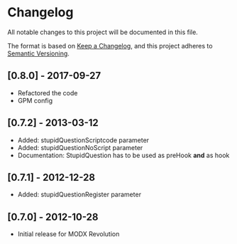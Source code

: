 # Changelog

All notable changes to this project will be documented in this file.

The format is based on [Keep a Changelog](https://keepachangelog.com/en/1.0.0/),
and this project adheres to [Semantic Versioning](https://semver.org/spec/v2.0.0.html).

## [0.8.0] - 2017-09-27

- Refactored the code
- GPM config

## [0.7.2] - 2013-03-12

- Added: stupidQuestionScriptcode parameter
- Added: stupidQuestionNoScript parameter
- Documentation: StupidQuestion has to be used as preHook **and** as hook
    

## [0.7.1] - 2012-12-28

- Added: stupidQuestionRegister parameter
    

## [0.7.0] - 2012-10-28

- Initial release for MODX Revolution
